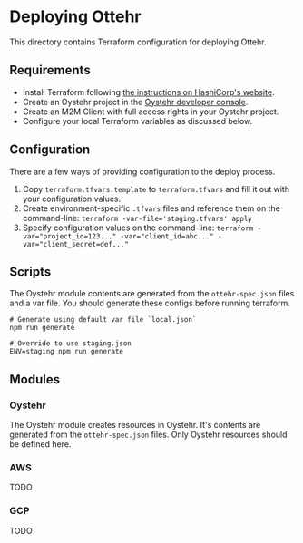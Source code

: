 # Deploying Ottehr

This directory contains Terraform configuration for deploying Ottehr.

## Requirements

- Install Terraform following [the instructions on HashiCorp's website](https://developer.hashicorp.com/terraform/install).
- Create an Oystehr project in the [Oystehr developer console](https://console.oystehr.com).
- Create an M2M Client with full access rights in your Oystehr project.
- Configure your local Terraform variables as discussed below.

## Configuration

There are a few ways of providing configuration to the deploy process.

1. Copy `terraform.tfvars.template` to `terraform.tfvars` and fill it out with your configuration values.
1. Create environment-specific `.tfvars` files and reference them on the command-line: `terraform -var-file='staging.tfvars' apply`
1. Specify configuration values on the command-line: `terraform -var="project_id=123..." -var="client_id=abc..." -var="client_secret=def..."`

## Scripts

The Oystehr module contents are generated from the `ottehr-spec.json` files and a var file. You should generate these configs before running terraform.

```shell
# Generate using default var file `local.json`
npm run generate

# Override to use staging.json
ENV=staging npm run generate
```

## Modules

### Oystehr

The Oystehr module creates resources in Oystehr. It's contents are generated from the `ottehr-spec.json` files. Only Oystehr resources should be defined here.

### AWS

TODO

### GCP

TODO
